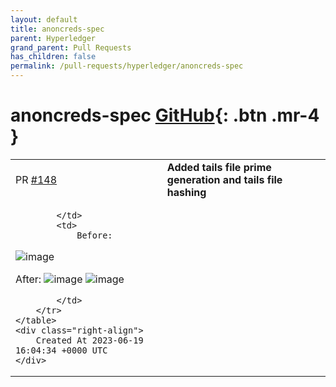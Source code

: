 ```yaml
---
layout: default
title: anoncreds-spec
parent: Hyperledger
grand_parent: Pull Requests
has_children: false
permalink: /pull-requests/hyperledger/anoncreds-spec
---
```


# anoncreds-spec <span class="fs-3 right-align">[GitHub](https://github.com/hyperledger/anoncreds-spec){: .btn .mr-4 }</span>


<div>
    <table>
        <tr>
            <td>
                PR <a href="https://github.com/hyperledger/anoncreds-spec/pull/148" class=".btn">#148</a>
            </td>
            <td>
                <b>
                    Added tails file prime generation and tails file hashing
                </b>
            </td>
        </tr>
        <tr>
            <td>
                
            </td>
            <td>
                Before:
![image](https://github.com/hyperledger/anoncreds-spec/assets/92646038/18d4fc6e-9662-484a-94b0-61752ba47ce2)

After:
![image](https://github.com/hyperledger/anoncreds-spec/assets/92646038/b7124c3f-4985-4f6f-a2df-e6c4a9ec98b6)
![image](https://github.com/hyperledger/anoncreds-spec/assets/92646038/87186051-93c8-494f-91f8-06112b08d200)

            </td>
        </tr>
    </table>
    <div class="right-align">
        Created At 2023-06-19 16:04:34 +0000 UTC
    </div>
</div>

